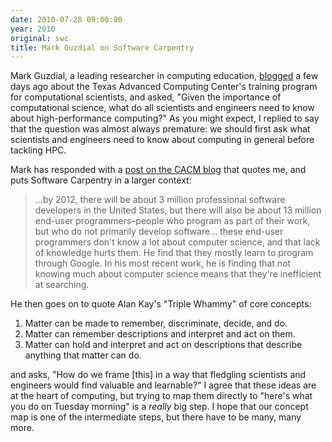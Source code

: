 ```yaml
---
date: 2010-07-28 09:00:00
year: 2010
original: swc
title: Mark Guzdial on Software Carpentry
---
```

<p>Mark Guzdial, a leading researcher in computing education, <a href="http://computinged.wordpress.com/2010/07/25/what-do-scientists-and-engineers-need-to-know-about-supercomputing/">blogged</a> a few days ago about the Texas Advanced Computing Center's training program for computational scientists, and asked, "Given the importance of computational science, what do all scientists  and engineers need to know about high-performance computing?" As you might expect, I replied to say that the question was almost always premature: we should first ask what scientists and engineers need to know about computing in general before tackling HPC.</p>
<p>Mark has responded with a <a href="http://cacm.acm.org/blogs/blog-cacm/96699-what-do-scientists-and-engineers-need-to-know-about-computer-science/">post on the CACM blog</a> that quotes me, and puts Software Carpentry in a larger context:</p>
<blockquote><p>…by 2012, there will be about 3 million professional software developers  in the United States, but there will also be about 13 million end-user  programmers–people who program as part of their work, but who do not  primarily develop software… these end-user programmers don't know a lot about computer science, and  that lack of knowledge hurts them.  He find that they mostly learn to  program through Google. In his most recent work, he is finding that not  knowing much about computer science means that they're inefficient at  searching.</p></blockquote>
<p>He then goes on to quote Alan Kay's "Triple Whammy" of core concepts:</p>
<ol>
<li>Matter can be made to remember, discriminate, decide, and do.</li>
<li>Matter can remember descriptions and interpret and act on them.</li>
<li>Matter can hold and interpret and act on descriptions that describe anything that matter can do.</li>
</ol>
<p>and asks, "How do we frame [this] in a way that fledgling scientists and engineers would find valuable and learnable?" I agree that these ideas are at the heart of computing, but trying to map them directly to "here's what you do on Tuesday morning" is a <em>really</em> big step. I hope that our concept map is one of the intermediate steps, but there have to be many, many more.</p>
